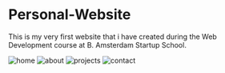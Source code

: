 # Personal-Website
This is my very first website that i have created during the Web Development course at B. Amsterdam Startup School. 

![home](https://user-images.githubusercontent.com/27499173/29709731-cdac09c2-898d-11e7-9abd-708d25fe4e47.PNG)
![about](https://user-images.githubusercontent.com/27499173/29709732-d06a5614-898d-11e7-9d12-97a07c410a9c.PNG)
![projects](https://user-images.githubusercontent.com/27499173/29709739-d53fa68a-898d-11e7-99ff-7efdd0269ff7.PNG)
![contact](https://user-images.githubusercontent.com/27499173/29709741-d75d861c-898d-11e7-8aa9-8b308d64938e.PNG)
